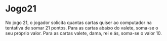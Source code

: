 # Jogo21
No jogo 21, o jogador solicita quantas cartas quiser ao computador na tentativa de somar 21 pontos. Para as cartas abaixo do valete, soma-se o seu próprio valor. Para as cartas valete, dama, rei e ás, soma-se o valor 10. 

